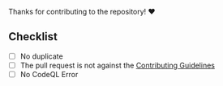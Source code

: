 Thanks for contributing to the repository! ❤

## Checklist 
- [ ] No duplicate 
- [ ] The pull request is not against the [Contributing Guidelines](https://github.com/AntiScamBot/Anti-Scam-Bot-Link-List/CONTRIBUTING.md)
- [ ] No CodeQL Error
